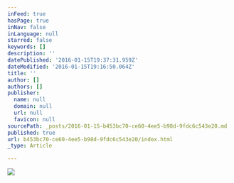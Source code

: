 ```yaml
---
inFeed: true
hasPage: true
inNav: false
inLanguage: null
starred: false
keywords: []
description: ''
datePublished: '2016-01-15T19:37:31.959Z'
dateModified: '2016-01-15T19:16:50.064Z'
title: ''
author: []
authors: []
publisher:
  name: null
  domain: null
  url: null
  favicon: null
sourcePath: _posts/2016-01-15-b453bc70-ce60-4ee5-b98d-9fdc6c543e20.md
published: true
url: b453bc70-ce60-4ee5-b98d-9fdc6c543e20/index.html
_type: Article

---
```

![](https://the-grid-user-content.s3-us-west-2.amazonaws.com/69d82e7c-ff85-4f9a-ba1c-6f349cc59ae4.jpg)